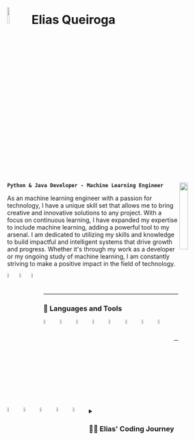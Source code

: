 # <img src="https://media4.giphy.com/media/kH1DBkPNyZPOk0BxrM/giphy.gif?cid=ecf05e4760z8d7nmi0ini0t56qrgwrdqoqfqtjhchk71utxf&rid=giphy.gif&ct=s" width="10%"> Elias Queiroga

<img align='right' src="https://media.giphy.com/media/M9gbBd9nbDrOTu1Mqx/giphy.gif" width="20%">

**`Python & Java Developer - Machine Learning Engineer`**

As an machine learning engineer with a passion for technology, I have a unique skill set that allows me to bring creative and innovative solutions to any project. With a focus on continuous learning, I have expanded my expertise to include machine learning, adding a powerful tool to my arsenal. I am dedicated to utilizing my skills and knowledge to build impactful and intelligent systems that drive growth and progress. Whether it's through my work as a developer or my ongoing study of machine learning, I am constantly striving to make a positive impact in the field of technology.

<a href="https://www.linkedin.com/in/elias-queiroga/">
  <img align="left" alt="Elias' LinkedIn" width="5%" src="https://cdn.jsdelivr.net/gh/devicons/devicon/icons/linkedin/linkedin-original.svg" />
</a>
<a href="https://www.kaggle.com/eliasqueirogavieira">
  <img align="left" alt="Elias' Kaggle" width="5%" src="https://cdn.jsdelivr.net/gh/devicons/devicon/icons/kaggle/kaggle-original.svg" />
</a>
<a href="https://hub.docker.com/u/eliasqueirogavieira">
  <img align="left" alt="Elias' Docker" width="5%" src="https://cdn.jsdelivr.net/gh/devicons/devicon/icons/docker/docker-original.svg" />
</a>
<br>
<br>

---

### 🧰 Languages and Tools

<img align="left" alt="Python" width="5%" style="padding-right:10px;padding-bottom:10px" src="https://www.svgrepo.com/show/452091/python.svg"/>
<img align="left" alt="Java" width="5%" style="padding-right:10px;padding-bottom:10px" src="https://www.svgrepo.com/show/452234/java.svg"/>
<img align="left" alt="PostgreSQL" width="5%" style="padding-right:10px;padding-bottom:10px" src="https://www.svgrepo.com/show/354200/postgresql.svg"/>
<img align="left" alt="Django" width="5%" style="padding-right:10px;padding-bottom:10px" src="https://www.svgrepo.com/show/373554/django.svg"/>
<img align="left" alt="Angular" width="5%" style="padding-right:10px;padding-bottom:10px" src="https://www.svgrepo.com/show/353396/angular-icon.svg"/>
<img align="left" alt="TensorFlow" width="5%" style="padding-right:10px;padding-bottom:10px" src="https://i.imgur.com/UPPENnF.png"/>
<img align="left" alt="PyTorch" width="5%" style="padding-right:10px;padding-bottom:10px" src="https://www.svgrepo.com/show/354240/pytorch.svg"/>
<img align="left" alt="Pandas" width="5%" style="padding-right:10px;padding-bottom:10px" src="https://i.imgur.com/8Tp5Jjq.png"/>
<img align="left" alt="Numpy" width="5%" style="padding-right:10px;padding-bottom:10px" src="https://www.svgrepo.com/show/354127/numpy.svg"/>
<img align="left" alt="OpenCV" width="5%" style="padding-right:10px;padding-bottom:10px" src="https://cdn.jsdelivr.net/gh/devicons/devicon/icons/opencv/opencv-original.svg"/>
<img align="left" alt="MATLAB" width="5%" style="padding-right:10px;padding-bottom:10px" src="https://www.svgrepo.com/show/373830/matlab.svg"/>
<img align="left" alt="Linux" width="5%" style="padding-right:10px;padding-bottom:10px" src="https://i.imgur.com/LA7TCp6.png"/>
<img align="left" alt="Git" width="5%" style="padding-right:10px;padding-bottom:10px" src="https://i.imgur.com/ARvMfFW.png"/>
<br>
<br>

---

<details>
 <summary><h3>👨‍💻 Elias' Coding Journey</h3></summary>
 I've had a fascination with technology since my early days learning Java and C programming in 2009. However, it wasn't until I began studying engineering in 2016 that I fully immersed myself in the world of code. Over the years, I've honed my skills in C, Python, VHDL, and other programming languages, finding a particular love for Python in the realm of digital signal processing. My interest in the field only grew as I delved into machine learning and became captivated by the endless possibilities it offers. I have taken it upon myself to expand my knowledge in this field, gaining proficiency in various libraries and APIs to deliver exceptional results. Currently, I am constantly pushing myself to grow, learning new programming languages, frameworks, and technologies such as Docker, AWS, and Django. My ultimate goal is to make a significant impact in the tech industry by using my skills and passion to bring innovative solutions to life.
</details>
